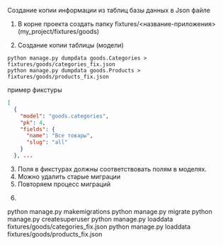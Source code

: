  Создание копии информации из таблиц базы данных в Json файле
 1. В корне проекта создать папку fixtures/<название-приложения> (my_project/fixtures/goods)
 
 2. Создание копии таблицы (модели)
```shell
python manage.py dumpdata goods.Categories > fixtures/goods/categories_fix.json
python manage.py dumpdata goods.Products > fixtures/goods/products_fix.json 
```

пример фикстуры
```json
[  
  {  
    "model": "goods.categories",  
    "pk": 4,  
    "fields": {  
      "name": "Все товары",  
      "slug": "all"  
    }  
  }, ...
```

3. Поля в фикстурах должны соответствовать полям в моделях.
4. Можно удалить старые миграции
5.  Повторяем процесс миграций 
6. ```shell
python manage.py makemigrations
python manage.py migrate
python manage.py createsuperuser
python manage.py loaddata fixtures/goods/categories_fix.json 
python manage.py loaddata fixtures/goods/products_fix.json 
```